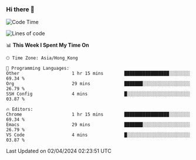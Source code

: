 ### Hi there 👋

<!--
**nicehiro/nicehiro** is a ✨ _special_ ✨ repository because its `README.md` (this file) appears on your GitHub profile.

Here are some ideas to get you started:

- 🔭 I’m currently working on ...
- 🌱 I’m currently learning ...
- 👯 I’m looking to collaborate on ...
- 🤔 I’m looking for help with ...
- 💬 Ask me about ...
- 📫 How to reach me: ...
- 😄 Pronouns: ...
- ⚡ Fun fact: ...
-->

<!--START_SECTION:waka-->
![Code Time](http://img.shields.io/badge/Code%20Time-294%20hrs%2036%20mins-blue)

![Lines of code](https://img.shields.io/badge/From%20Hello%20World%20I%27ve%20Written-2.6%20million%20lines%20of%20code-blue)

📊 **This Week I Spent My Time On** 

```text
🕑︎ Time Zone: Asia/Hong_Kong

💬 Programming Languages: 
Other                    1 hr 15 mins        █████████████████░░░░░░░░   69.34 % 
Org                      29 mins             ███████░░░░░░░░░░░░░░░░░░   26.79 % 
SSH Config               4 mins              █░░░░░░░░░░░░░░░░░░░░░░░░   03.87 % 

🔥 Editors: 
Chrome                   1 hr 15 mins        █████████████████░░░░░░░░   69.34 % 
Emacs                    29 mins             ███████░░░░░░░░░░░░░░░░░░   26.79 % 
VS Code                  4 mins              █░░░░░░░░░░░░░░░░░░░░░░░░   03.87 % 
```


 Last Updated on 02/04/2024 02:23:51 UTC
<!--END_SECTION:waka-->
